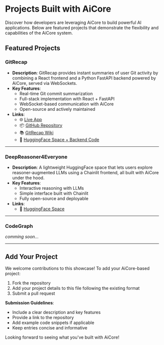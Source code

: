 # Projects Built with AiCore

Discover how developers are leveraging AiCore to build powerful AI applications. Below are featured projects that demonstrate the flexibility and capabilities of the AiCore system.

## Featured Projects

### GitRecap

- **Description**: GitRecap provides instant summaries of user Git activity by combining a React frontend and a Python FastAPI backend powered by AiCore, served via WebSockets.
- **Key Features**:
  - Real-time Git commit summarization
  - Full-stack implementation with React + FastAPI
  - WebSocket-based communication with AiCore
  - Open-source and actively maintained
- **Links**:
  - 🌐 [Live App](https://brunov21.github.io/GitRecap/)
  - 📦 [GitHub Repository](https://github.com/BrunoV21/GitRecap)
  - 📚 [GitRecap Wiki](https://github.com/BrunoV21/GitRecap/wiki)
  - 🤗 [HuggingFace Space + Backend Code](https://huggingface.co/spaces/McLoviniTtt/GitRecap)

---

### DeepReasoner4Everyone

- **Description**: A lightweight HuggingFace space that lets users explore reasoner-augmented LLMs using a Chainlit frontend, all built with AiCore under the hood.
- **Key Features**:
  - Interactive reasoning with LLMs
  - Simple interface built with Chainlit
  - Fully open-source and deployable
- **Links**:
  - 🤗 [HuggingFace Space](https://huggingface.co/spaces/McLoviniTtt/Reasoner4All)

---

### CodeGraph
*comming soon...*

---

## Add Your Project

We welcome contributions to this showcase! To add your AiCore-based project:

1. Fork the repository
2. Add your project details to this file following the existing format
3. Submit a pull request

**Submission Guidelines**:
- Include a clear description and key features
- Provide a link to the repository
- Add example code snippets if applicable
- Keep entries concise and informative

Looking forward to seeing what you've built with AiCore!
